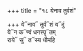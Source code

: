 +++
title = "१८ येनाव तुर्वशं"

+++
ये᳓नाव᳓ तुर्व᳓शं य᳓दुं  
ये᳓न क᳓ण्वं धनस्पृ᳓तम्  
राये᳓ सु᳓ त᳓स्य धीमहि